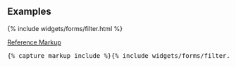 <h2 id="example-code-1">Examples</h2>
<div class="example-pf">
  {% include widgets/forms/filter.html %}
</div>
<p class="reference-markup"><a class="collapse-toggle" data-toggle="collapse" aria-expanded="true" aria-controls="markup-1" href="#markup-1">Reference Markup</a></p>
<div class="collapse in" id="markup-1">
  <pre class="prettyprint">{% capture markup_include %}{% include widgets/forms/filter.html %}{% endcapture %}{{ markup_include | xml_escape }}</pre>
</div>